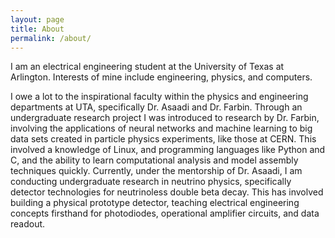 ```yaml
---
layout: page
title: About
permalink: /about/
---
```


I am an electrical engineering student at the University of Texas at Arlington. Interests of mine include engineering, physics, and computers.

I owe a lot to the inspirational faculty within the physics and engineering departments at UTA, specifically Dr. Asaadi and Dr. Farbin. Through an undergraduate research project I was introduced to research by Dr. Farbin, involving the applications of neural networks and machine learning to big data sets created in particle physics experiments, like those at CERN. This involved a knowledge of Linux, and programming languages like Python and C, and the ability to learn computational analysis and model assembly techniques quickly. Currently, under the mentorship of Dr. Asaadi, I am conducting undergraduate research in neutrino physics, specifically detector technologies for neutrinoless double beta decay. This has involved building a physical prototype detector, teaching electrical engineering concepts firsthand for photodiodes, operational amplifier circuits, and data readout.